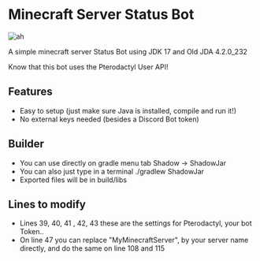 # Minecraft Server Status Bot

![ah](https://i.imgur.com/CtuatTf.png)

A simple minecraft server Status Bot using JDK 17 and Old JDA 4.2.0_232

Know that this bot uses the Pterodactyl User API!

## Features
  * Easy to setup (just make sure Java is installed, compile and run it!)
  * No external keys needed (besides a Discord Bot token)

## Builder
  * You can use directly on gradle menu tab Shadow -> ShadowJar
  * You can also just type in a terminal ./gradlew ShadowJar
  * Exported files will be in build/libs

## Lines to modify
  * Lines 39, 40, 41 , 42, 43 these are the settings for Pterodactyl, your bot Token..
  * On line 47 you can replace "MyMinecraftServer", by your server name directly, and do the same on line 108 and 115
